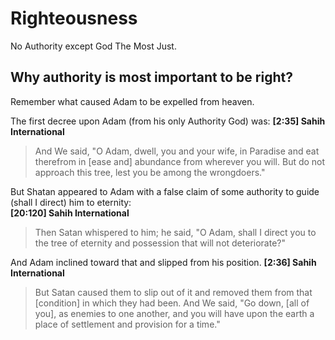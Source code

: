 
# Righteousness
No Authority except God The Most Just.
## Why authority is most important to be right?
Remember what caused Adam to be expelled from heaven.

The first decree upon Adam (from his only Authority God) was:
 **[2:35] Sahih International**
> And We said, "O Adam, dwell, you and your wife, in Paradise and eat
> therefrom in [ease and] abundance from wherever you will. But do not
> approach this tree, lest you be among the wrongdoers."
 
But Shatan appeared to Adam with a false claim of some authority to guide (shall I direct) him to eternity:  
**[20:120] Sahih International** 
> Then Satan whispered to him; he said, "O Adam, shall I direct you to
> the tree of eternity and possession that will not deteriorate?"

 And Adam inclined toward that and slipped from his position.
 **[2:36] Sahih International**
> But Satan caused them to slip out of it and removed them from that
> [condition] in which they had been. And We said, "Go down, [all of
> you], as enemies to one another, and you will have upon the earth a
> place of settlement and provision for a time."

